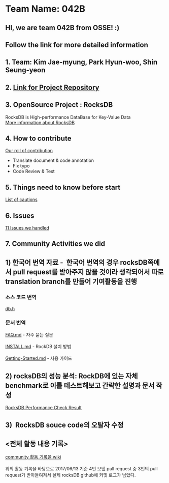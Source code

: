 # Team Name: 042B
## HI, we are team 042B from OSSE! :)
## Follow the link for more detailed information 

## 1. Team: Kim Jae-myung, Park Hyun-woo, Shin Seung-yeon
## 2. [Link for Project Repository](https://github.com/17-1-SKKU-OSS/rocksdb)

## 3. OpenSource Project : RocksDB
RocksDB is High-performance DataBase for Key-Value Data <br/>
[More information about RocksDB](https://github.com/17-1-SKKU-OSS/rocksdb/wiki/%EC%84%A0%EC%A0%95-%EC%98%A4%ED%94%88%EC%86%8C%EC%8A%A4-%ED%94%84%EB%A1%9C%EC%A0%9D%ED%8A%B8)

## 4. How to contribute

[Our roll of contribution](https://github.com/17-1-SKKU-OSS/rocksdb/wiki/커뮤니티-활동-방안)

- Translate document & code annotation 
- Fix typo
- Code Review & Test <br/>

## 5. Things need to know before start
[List of cautions](https://github.com/17-1-SKKU-OSS/rocksdb/wiki/%EC%A3%BC%EC%9D%98%EC%82%AC%ED%95%AD)

## 6. Issues
[11 Issues we handled](https://github.com/17-1-SKKU-OSS/rocksdb/issues)

## 7. Community Activities we did
## 1) 한국어 번역 자료 -  한국어 번역의 경우 rocksDB쪽에서 pull request를 받아주지 않을 것이라 생각되어서 따로 translation branch를 만들어 기여활동을 진행
### 소스 코드 번역 
[db.h](translate_doc/Kor/db_h.txt)
### 문서 번역
[FAQ.md](translate_doc/Kor/faq.md) - 자주 묻는 질문<br/><br/>
[INSTALL.md](translate_doc/Kor/INSTALL.md) - RockDB 설치 방법<br/><br/>
[Getting-Started.md](translate_doc/Kor/getting-started.md) - 사용 가이드

## 2) rocksDB의 성능 분석: RockDB에 있는 자체 benchmark로 이를 테스트해보고 간략한 설명과 문서 작성
[RocksDB Performance Check Result](https://github.com/17-1-SKKU-OSS/rocksdb/wiki/성능-분석-방법-및-결과)
  
## 3)  RocksDB souce code의 오탈자 수정
  
## <전체 활동 내용 기록>
[community 활동 기록을 wiki](https://github.com/17-1-SKKU-OSS/rocksdb/wiki/%ED%99%9C%EB%8F%99-%EA%B8%B0%EB%A1%9D) <br/><br/>
위의 활동 기록을 바탕으로 2017/06/13 기준 4번 보낸 pull request 중 3번의 pull request가 받아들여져서 실제 rocksDB github에 커밋 로그가 남았다.
